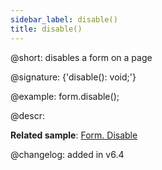 ```yaml
---
sidebar_label: disable()
title: disable()
---          
```


@short: disables a form on a page

@signature: {'disable(): void;'}

@example:
form.disable();

@descr:

**Related sample**: [Form. Disable](https://snippet.dhtmlx.com/few71nk2)

@changelog: added in v6.4

[comment]: # (@relatedapi: form/api/form_enable_method.md form/api/form_isdisabled_method.md)

[comment]: # (@related: form/work_with_form.md#enablingdisabling-a-form)
